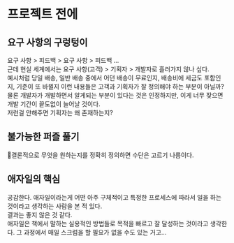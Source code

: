 # 프로젝트 전에

## 요구 사항의 구렁텅이
요구 사항 > 피드백 > 요구 사항 > 피드백 ...  
근데 현실 세계에서는 요구 사항(고객) > 기획자 > 개발자로 흘러가지 않나 싶다.  
예시처럼 당일 배송, 일반 배송 중에서 어던 배송이 무료인지, 배송비에 세금도 포함인지, 기준이 또 바뀔지 이런 내용들은 고객과 기획자가 잘 정의해야 하는 부분이 아닐까?  
물론 개발자가 개발하면서 알게되는 부분이 있다는 것은 인정하지만, 이게 너무 잦으면 개발 기간이 끝도없이 늘어날 것이다.  
저런걸 안해주면 기획자는 왜 존재하는지?  

## 불가능한 퍼즐 풀기
결론적으로 무엇을 원하는지를 정확히 정의하면 수단은 고르기 나름이다.

## 애자일의 핵심
공감한다. 애자일이라는게 어떤 아주 구체적이고 특정한 프로세스에 따라서 일을 하는 것이라고 생각하는 사람을 본 적 있다.  
결과는 좋지 않은 것 같다.  
애자일은 책에서 말하는 실용적인 방법들로 목적을 빠르고 잘 달성하는 것이라고 생각한다. 그 과정에서 매일 스크럼을 할 필요가 없을 수도 있는 거고...
